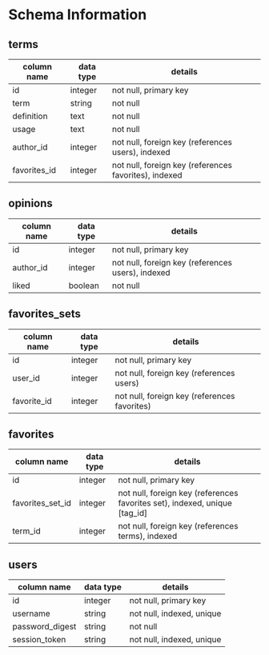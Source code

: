 # Schema Information

## terms
column name  | data type | details
-------------|-----------|-----------------------
id           | integer   | not null, primary key
term         | string    | not null
definition   | text      | not null
usage        | text      | not null
author_id    | integer   | not null, foreign key (references users), indexed
favorites_id | integer   | not null, foreign key (references favorites), indexed

## opinions
column name | data type | details
------------|-----------|-----------------------
id          | integer   | not null, primary key
author_id   | integer   | not null, foreign key (references users), indexed
liked       | boolean   | not null

## favorites_sets
column name | data type | details
------------|-----------|-----------------------
id          | integer   | not null, primary key
user_id     | integer   | not null, foreign key (references users)
favorite_id | integer   | not null, foreign key (references favorites)

## favorites
column name       | data type | details
------------------|-----------|-----------------------
id                | integer   | not null, primary key
favorites_set_id  | integer   | not null, foreign key (references favorites set), indexed, unique [tag_id]
term_id           | integer   | not null, foreign key (references terms), indexed

## users
column name     | data type | details
----------------|-----------|-----------------------
id              | integer   | not null, primary key
username        | string    | not null, indexed, unique
password_digest | string    | not null
session_token   | string    | not null, indexed, unique
